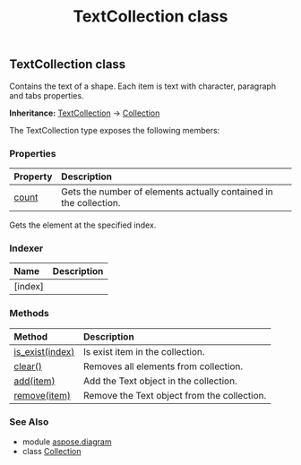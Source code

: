 ﻿---
title: TextCollection class
second_title: Aspose.Diagram for Python via .NET API References
description: 
type: docs
weight: 2310
url: /python-net/aspose.diagram/textcollection/
is_root: false
---

## TextCollection class

Contains the text of a shape. Each item is text with character, paragraph and tabs properties.



**Inheritance:** [TextCollection](/diagram/python-net/aspose.diagram/textcollection) → 
[Collection](/diagram/python-net/aspose.diagram/collection)



The TextCollection type exposes the following members:

### Properties
| Property | Description |
| :- | :- |
| [count](/diagram/python-net/aspose.diagram/textcollection/count) | Gets the number of elements actually contained in the collection. |



Gets the element at the specified index.
### Indexer
| Name | Description |
| :- | :- |
| [index] |  |


### Methods
| Method | Description |
| :- | :- |
| [is_exist(index)](/diagram/python-net/aspose.diagram/textcollection/is_exist/#int) | Is exist item in the collection. |
| [clear()](/diagram/python-net/aspose.diagram/textcollection/clear/#) | Removes all elements from collection. |
| [add(item)](/diagram/python-net/aspose.diagram/textcollection/add/#Text) | Add the Text object in the collection. |
| [remove(item)](/diagram/python-net/aspose.diagram/textcollection/remove/#Text) | Remove the Text object from the collection. |


### See Also

* module [aspose.diagram](../)
* class [Collection](/diagram/python-net/aspose.diagram/collection)
